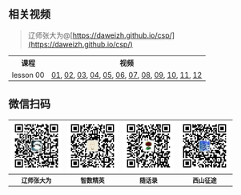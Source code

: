 ## 相关视频 ##

> 辽师张大为@[https://daweizh.github.io/csp/](https://daweizh.github.io/csp/)

<table>
  <tr><th>课程</th><th>视频</th></tr>
  <tr><td>lesson 00</td><td style="text-align:left;">
      <a href='lesson00/lesson00-01.mp4' target='_blank'>01</a>,
      <a href='lesson00/lesson00-02.mp4' target='_blank'>02</a>,
      <a href='lesson00/lesson00-03.mp4' target='_blank'>03</a>,
      <a href='lesson00/lesson00-04.mp4' target='_blank'>04</a>,
      <a href='lesson00/lesson00-05.mp4' target='_blank'>05</a>,
      <a href='lesson00/lesson00-06.mp4' target='_blank'>06</a>,
      <a href='lesson00/lesson00-07.mp4' target='_blank'>07</a>,
      <a href='lesson00/lesson00-08.mp4' target='_blank'>08</a>,
      <a href='lesson00/lesson00-09.mp4' target='_blank'>09</a>,
      <a href='lesson00/lesson00-10.mp4' target='_blank'>10</a>,
      <a href='lesson00/lesson00-11.mp4' target='_blank'>11</a>,
      <a href='lesson00/lesson00-12.mp4' target='_blank'>12</a>
  </td></tr>

</table>


## 微信扫码

<table style="font-size:12px;"><tr>
    <td><img src="../handout/lesson00/images/zdw.jpg" width="100"></td>
    <td><img src="../handout/lesson00/images/idea.jpg" width="100"></td>
    <td><img src="../handout/lesson00/images/shl.jpg" width="100"></td>
    <td><img src="../handout/lesson00/images/xszt.jpg" width="100"></td>
</tr><tr><th>辽师张大为</th><th>智数精英</th><th>随话录</th><th>西山征途</th></tr>
</table>

